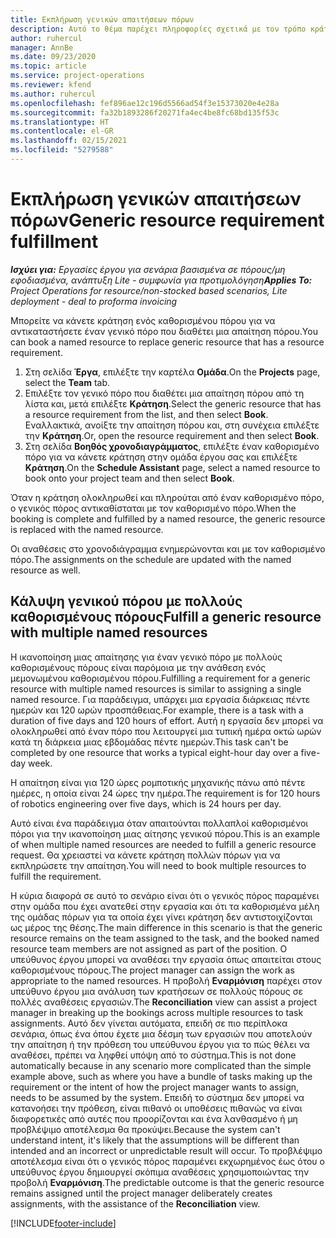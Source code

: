 ```yaml
---
title: Εκπλήρωση γενικών απαιτήσεων πόρων
description: Αυτό το θέμα παρέχει πληροφορίες σχετικά με τον τρόπο κράτησης καθορισμένων πόρων για μια απαίτηση γενικού πόρου.
author: ruhercul
manager: AnnBe
ms.date: 09/23/2020
ms.topic: article
ms.service: project-operations
ms.reviewer: kfend
ms.author: ruhercul
ms.openlocfilehash: fef896ae12c196d5566ad54f3e15373020e4e28a
ms.sourcegitcommit: fa32b1893286f20271fa4ec4be8fc68bd135f53c
ms.translationtype: HT
ms.contentlocale: el-GR
ms.lasthandoff: 02/15/2021
ms.locfileid: "5279588"
---
```

# <a name="generic-resource-requirement-fulfillment"></a><span data-ttu-id="905b4-103">Εκπλήρωση γενικών απαιτήσεων πόρων</span><span class="sxs-lookup"><span data-stu-id="905b4-103">Generic resource requirement fulfillment</span></span>

<span data-ttu-id="905b4-104">_**Ισχύει για:** Εργασίες έργου για σενάρια βασισμένα σε πόρους/μη εφοδιασμένα, ανάπτυξη Lite - συμφωνία για προτιμολόγηση_</span><span class="sxs-lookup"><span data-stu-id="905b4-104">_**Applies To:** Project Operations for resource/non-stocked based scenarios, Lite deployment - deal to proforma invoicing_</span></span>

<span data-ttu-id="905b4-105">Μπορείτε να κάνετε κράτηση ενός καθορισμένου πόρου για να αντικαταστήσετε έναν γενικό πόρο που διαθέτει μια απαίτηση πόρου.</span><span class="sxs-lookup"><span data-stu-id="905b4-105">You can book a named resource to replace generic resource that has a resource requirement.</span></span>

1. <span data-ttu-id="905b4-106">Στη σελίδα **Έργα**, επιλέξτε την καρτέλα **Ομάδα**.</span><span class="sxs-lookup"><span data-stu-id="905b4-106">On the **Projects** page, select the **Team** tab.</span></span>
2. <span data-ttu-id="905b4-107">Επιλέξτε τον γενικό πόρο που διαθέτει μια απαίτηση πόρου από τη λίστα και, μετά επιλέξτε **Κράτηση**.</span><span class="sxs-lookup"><span data-stu-id="905b4-107">Select the generic resource that has a resource requirement from the list, and then select **Book**.</span></span> <span data-ttu-id="905b4-108">Εναλλακτικά, ανοίξτε την απαίτηση πόρου και, στη συνέχεια επιλέξτε την **Κράτηση**.</span><span class="sxs-lookup"><span data-stu-id="905b4-108">Or, open the resource requirement and then select **Book**.</span></span>
3. <span data-ttu-id="905b4-109">Στη σελίδα **Βοηθός χρονοδιαγράμματος**, επιλέξτε έναν καθορισμένο πόρο για να κάνετε κράτηση στην ομάδα έργου σας και επιλέξτε **Κράτηση**.</span><span class="sxs-lookup"><span data-stu-id="905b4-109">On the **Schedule Assistant** page, select a named resource to book onto your project team and then select **Book**.</span></span>

<span data-ttu-id="905b4-110">Όταν η κράτηση ολοκληρωθεί και πληρούται από έναν καθορισμένο πόρο, ο γενικός πόρος αντικαθίσταται με τον καθορισμένο πόρο.</span><span class="sxs-lookup"><span data-stu-id="905b4-110">When the booking is complete and fulfilled by a named resource, the generic resource is replaced with the named resource.</span></span>

<span data-ttu-id="905b4-111">Οι αναθέσεις στο χρονοδιάγραμμα ενημερώνονται και με τον καθορισμένο πόρο.</span><span class="sxs-lookup"><span data-stu-id="905b4-111">The assignments on the schedule are updated with the named resource as well.</span></span>

## <a name="fulfill-a-generic-resource-with-multiple-named-resources"></a><span data-ttu-id="905b4-112">Κάλυψη γενικού πόρου με πολλούς καθορισμένους πόρους</span><span class="sxs-lookup"><span data-stu-id="905b4-112">Fulfill a generic resource with multiple named resources</span></span>
<span data-ttu-id="905b4-113">Η ικανοποίηση μιας απαίτησης για έναν γενικό πόρο με πολλούς καθορισμένους πόρους είναι παρόμοια με την ανάθεση ενός μεμονωμένου καθορισμένου πόρου.</span><span class="sxs-lookup"><span data-stu-id="905b4-113">Fulfilling a requirement for a generic resource with multiple named resources is similar to assigning a single named resource.</span></span> <span data-ttu-id="905b4-114">Για παράδειγμα, υπάρχει μια εργασία διάρκειας πέντε ημερών και 120 ωρών προσπάθειας.</span><span class="sxs-lookup"><span data-stu-id="905b4-114">For example, there is a task with a duration of five days and 120 hours of effort.</span></span> <span data-ttu-id="905b4-115">Αυτή η εργασία δεν μπορεί να ολοκληρωθεί από έναν πόρο που λειτουργεί μια τυπική ημέρα οκτώ ωρών κατά τη διάρκεια μιας εβδομάδας πέντε ημερών.</span><span class="sxs-lookup"><span data-stu-id="905b4-115">This task can't be completed by one resource that works a typical eight-hour day over a five-day week.</span></span> 

<span data-ttu-id="905b4-116">Η απαίτηση είναι για 120 ώρες ρομποτικής μηχανικής πάνω από πέντε ημέρες, η οποία είναι 24 ώρες την ημέρα.</span><span class="sxs-lookup"><span data-stu-id="905b4-116">The requirement is for 120 hours of robotics engineering over five days, which is 24 hours per day.</span></span>

<span data-ttu-id="905b4-117">Αυτό είναι ένα παράδειγμα όταν απαιτούνται πολλαπλοί καθορισμένοι πόροι για την ικανοποίηση μιας αίτησης γενικού πόρου.</span><span class="sxs-lookup"><span data-stu-id="905b4-117">This is an example of when multiple named resources are needed to fulfill a generic resource request.</span></span> <span data-ttu-id="905b4-118">Θα χρειαστεί να κάνετε κράτηση πολλών πόρων για να εκπληρώσετε την απαίτηση.</span><span class="sxs-lookup"><span data-stu-id="905b4-118">You will need to book multiple resources to fulfill the requirement.</span></span>

<span data-ttu-id="905b4-119">Η κύρια διαφορά σε αυτό το σενάριο είναι ότι ο γενικός πόρος παραμένει στην ομάδα που έχει ανατεθεί στην εργασία και ότι τα καθορισμένα μέλη της ομάδας πόρων για τα οποία έχει γίνει κράτηση δεν αντιστοιχίζονται ως μέρος της θέσης.</span><span class="sxs-lookup"><span data-stu-id="905b4-119">The main difference in this scenario is that the generic resource remains on the team assigned to the task, and the booked named resource team members are not assigned as part of the position.</span></span> <span data-ttu-id="905b4-120">Ο υπεύθυνος έργου μπορεί να αναθέσει την εργασία όπως απαιτείται στους καθορισμένους πόρους.</span><span class="sxs-lookup"><span data-stu-id="905b4-120">The project manager can assign the work as appropriate to the named resources.</span></span> <span data-ttu-id="905b4-121">Η προβολή **Εναρμόνιση** παρέχει στον υπεύθυνο έργου μια ανάλυση των κρατήσεων σε πολλούς πόρους σε πολλές αναθέσεις εργασιών.</span><span class="sxs-lookup"><span data-stu-id="905b4-121">The **Reconciliation** view can assist a project manager in breaking up the bookings across multiple resources to task assignments.</span></span> <span data-ttu-id="905b4-122">Αυτό δεν γίνεται αυτόματα, επειδή σε πιο περίπλοκα σενάρια, όπως ένα όπου έχετε μια δέσμη των εργασιών που αποτελούν την απαίτηση ή την πρόθεση του υπεύθυνου έργου για το πώς θέλει να αναθέσει, πρέπει να ληφθεί υπόψη από το σύστημα.</span><span class="sxs-lookup"><span data-stu-id="905b4-122">This is not done automatically because in any scenario more complicated than the simple example above, such as where you have a bundle of tasks making up the requirement or the intent of how the project manager wants to assign, needs to be assumed by the system.</span></span> <span data-ttu-id="905b4-123">Επειδή το σύστημα δεν μπορεί να κατανοήσει την πρόθεση, είναι πιθανό οι υποθέσεις πιθανώς να είναι διαφορετικές από αυτές που προορίζονται και ένα λανθασμένο ή μη προβλέψιμο αποτέλεσμα θα προκύψει.</span><span class="sxs-lookup"><span data-stu-id="905b4-123">Because the system can't understand intent, it's likely that the assumptions will be different than intended and an incorrect or unpredictable result will occur.</span></span> <span data-ttu-id="905b4-124">Το προβλέψιμο αποτέλεσμα είναι ότι ο γενικός πόρος παραμένει εκχωρημένος έως ότου ο υπεύθυνος έργου δημιουργεί σκόπιμα αναθέσεις χρησιμοποιώντας την προβολή **Εναρμόνιση**.</span><span class="sxs-lookup"><span data-stu-id="905b4-124">The predictable outcome is that the generic resource remains assigned until the project manager deliberately creates assignments, with the assistance of the **Reconciliation** view.</span></span>




[!INCLUDE[footer-include](../includes/footer-banner.md)]